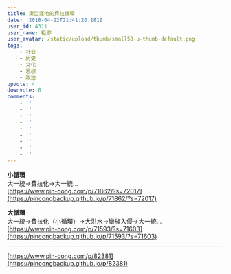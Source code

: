 ```yaml
---
title: 東亞窪地的費拉循環
date: '2018-04-22T21:41:20.181Z'
user_id: 4311
user_name: 粗鄙
user_avatar: /static/upload/thumb/small50-u-thumb-default.png
tags:
    - 社会
    - 历史
    - 文化
    - 思想
    - 政治
upvote: 4
downvote: 0
comments:
    - ''
    - ''
    - ''
    - ''
    - ''
    - ''
    - ''
    - ''
    - ''
---
```


**小循環**  
大一統→費拉化→大一統…  
[https://www.pin-cong.com/p/71862/?s=72017](https://pincongbackup.github.io/p/71862/?s=72017)

**大循環**  
大一統→費拉化（小循環）→大洪水→蠻族入侵→大一統…  
[https://www.pin-cong.com/p/71593/?s=71603](https://pincongbackup.github.io/p/71593/?s=71603)

---

[https://www.pin-cong.com/p/82381](https://pincongbackup.github.io/p/82381)
